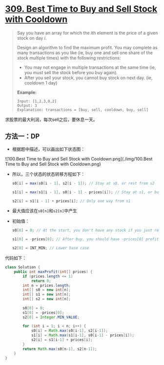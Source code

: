 # [309. Best Time to Buy and Sell Stock with Cooldown][1]

> Say you have an array for which the *i*th element is the price of a given stock on day *i*.
>
> Design an algorithm to find the maximum profit. You may complete as many transactions as you like (ie, buy one and sell one share of the stock multiple times) with the following restrictions:
>
> - You may not engage in multiple transactions at the same time (ie, you must sell the stock before you buy again).
> - After you sell your stock, you cannot buy stock on next day. (ie, cooldown 1 day)
>
> **Example:**
>
> ```
> Input: [1,2,3,0,2]
> Output: 3 
> Explanation: transactions = [buy, sell, cooldown, buy, sell]
> ```



求股票的最大利润，每次sell之后，要休息一天。



## 方法一：DP

* 根据题中描述，可以画出如下状态图：

![100.Best Time to Buy and Sell Stock with Cooldown.png](./img/100.Best Time to Buy and Sell Stock with Cooldown.png)

* 所以，三个状态的状态转移方程如下：

  ```java
  s0[i] = max(s0[i - 1], s2[i - 1]); // Stay at s0, or rest from s2
  
  s1[i] = max(s1[i - 1], s0[i - 1] - prices[i]); // Stay at s1, or buy from s0
  
  s2[i] = s1[i - 1] + prices[i]; // Only one way from s1
  ```

* 最大值应该在`s0[n]`和`s2[n]`中产生

* 初始值：

  ```java
  s0[0] = 0; // At the start, you don't have any stock if you just rest
  
  s1[0] = -prices[0]; // After buy, you should have -prices[0] profit. Be positive!
  
  s2[0] = INT_MIN; // Lower base case
  ```



代码如下：

```java
class Solution {
    public int maxProfit(int[] prices) {
        if (prices.length <= 1)
            return 0;
        int n = prices.length;
        int[] s0 = new int[n];
        int[] s1 = new int[n];
        int[] s2 = new int[n];
        
        s0[0] = 0;
        s1[0] = -prices[0];
        s2[0] = Integer.MIN_VALUE;
        
        for (int i = 1; i < n; i++) {
            s0[i] = Math.max(s0[i-1], s2[i-1]);
            s1[i] = Math.max(s1[i-1], s0[i-1] - prices[i]);
            s2[i] = s1[i-1] + prices[i];
        }
        return Math.max(s0[n-1], s2[n-1]);
    }
}
```























[1]: https://leetcode.com/problems/best-time-to-buy-and-sell-stock-with-cooldown/